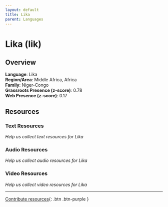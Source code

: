 ```yaml
---
layout: default
title: Lika
parent: Languages
---
```


# Lika (lik)

## Overview

**Language**: Lika  
**Region/Area**: Middle Africa, Africa  
**Family**: Niger-Congo  
**Grassroots Presence (z-score)**: 0.78  
**Web Presence (z-score)**: 0.17  

## Resources

### Text Resources
*Help us collect text resources for Lika*

### Audio Resources
*Help us collect audio resources for Lika*

### Video Resources
*Help us collect video resources for Lika*

---

[Contribute resources](https://forms.office.com/e/1SfLJx3u1r){: .btn .btn-purple }
